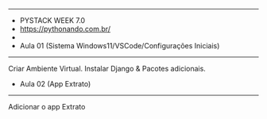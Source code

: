 **********
*  PYSTACK WEEK 7.0
*  https://pythonando.com.br/
*  
*  Aula 01 (Sistema Windows11/VSCode/Configurações Iniciais)
**********
Criar Ambiente Virtual.
Instalar Django & Pacotes adicionais.

*  Aula 02 (App Extrato)
**********
Adicionar o app Extrato 
